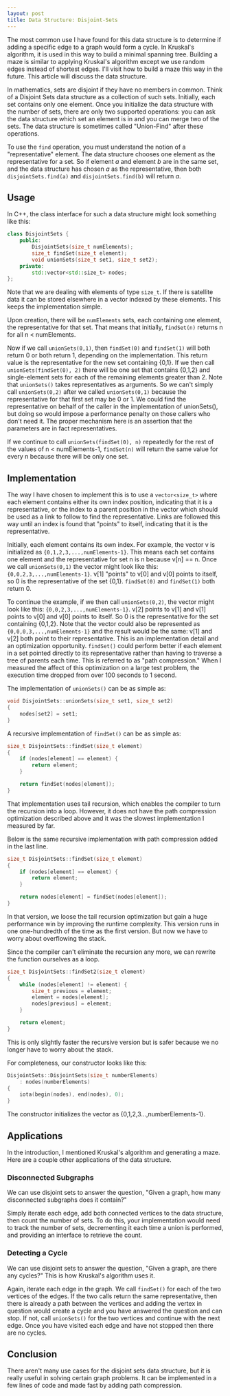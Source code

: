 ```yaml
---
layout: post
title: Data Structure: Disjoint-Sets
---
```


The most common use I have found for this data structure is to determine if adding a specific edge to a graph would form a cycle.
In Kruskal's algorithm, it is used in this way to build a minimal spanning tree.
Building a maze is similar to applying Kruskal's algorithm except we use random edges instead of shortest edges.
I'll visit how to build a maze this way in the future.
This article will discuss the data structure.

In mathematics, sets are disjoint if they have no members in common.
Think of a Disjoint Sets data structure as a collection of such sets.
Initially, each set contains only one element.
Once you initialize the data structure with the number of sets, there are only two supported operations: you can ask the data structure which set an element is in and you can merge two of the sets.
The data structure is sometimes called "Union-Find" after these operations.

To use the `find` operation, you must understand the notion of a "representative" element.
The data structure chooses one element as the representative for a set.
So if element *a* and element *b* are in the same set, and the data structure has chosen *a* as the representative, then both `disjointSets.find(a)` and `disjointSets.find(b)` will return *a*.

## Usage

In C++, the class interface for such a data structure might look something like this:

```cpp
class DisjointSets {
    public:
        DisjointSets(size_t numElements);
        size_t findSet(size_t element);
        void unionSets(size_t set1, size_t set2);
    private:
        std::vector<std::size_t> nodes;
};
```

Note that we are dealing with elements of type `size_t`.
If there is satellite data it can be stored elsewhere in a vector indexed by these elements.
This keeps the implementation simple.

Upon creation, there will be `numElements` sets, each containing one element, the representative for that set.
That means that initially, `findSet(n)` returns n for all n < numElements.

Now if we call `unionSets(0,1)`, then `findSet(0)` and `findSet(1)` will both return 0 or both return 1, depending on the implementation.
This return value is the representative for the new set containing {0,1}.
If we then call `unionSets(findSet(0), 2)` there will be one set that contains {0,1,2} and single-element sets for each of the remaining elements greater than 2.
Note that `unionSets()` takes representatives as arguments.
So we can't simply call `unionSets(0,2)` after we called `unionSets(0,1)` because the representative for that first set may be 0 or 1.
We could find the representative on behalf of the caller in the implementation of unionSets(), but doing so would impose a performance penalty on those callers who don't need it.
The proper mechanism here is an assertion that the parameters are in fact representatives.

If we continue to call `unionSets(findSet(0), n)` repeatedly for the rest of the values of n < numElements-1, `findSet(n)` will return the same value for every n because there will be only one set.

## Implementation

The way I have chosen to implement this is to use a `vector<size_t>` where each element contains either its own index position, indicating that it is a representative, or the index to a parent position in the vector which should be used as a link to follow to find the representative.
Links are followed this way until an index is found that "points" to itself, indicating that it is the representative.

Initially, each element contains its own index.
For example, the vector v is initialized as `{0,1,2,3,...,numElements-1}`.
This means each set contains one element and the representative for set n is n because v[n] == n.
Once we call `unionSets(0,1)` the vector might look like this: `{0,0,2,3,...,numElements-1}`.
v[1] "points" to v[0] and v[0] points to itself, so 0 is the representative of the set {0,1}.
`findSet(0)` and `findSet(1)` both return 0.

To continue the example, if we then call `unionSets(0,2)`, the vector might look like this: `{0,0,2,3,...,numElements-1}`.
v[2] points to v[1] and v[1] points to v[0] and v[0] points to itself.
So 0 is the representative for the set containing {0,1,2}.
Note that the vector could also be represented as `{0,0,0,3,...,numElements-1}` and the result would be the same: v[1] and v[2] both point to their representative.
This is an implementation detail and an optimization opportunity.
`findSet()` could perform better if each element in a set pointed directly to its representative rather than having to traverse a tree of parents each time.
This is referred to as "path compression."
When I measured the affect of this optimization on a large test problem, the execution time dropped from over 100 seconds to 1 second.

The implementation of `unionSets()` can be as simple as:

```cpp
void DisjointSets::unionSets(size_t set1, size_t set2)
{
    nodes[set2] = set1;
}
```

A recursive implementation of `findSet()` can be as simple as:

```cpp
size_t DisjointSets::findSet(size_t element)
{
    if (nodes[element] == element) {
        return element;
    }

    return findSet(nodes[element]);
}
```

That implementation uses tail recursion, which enables the compiler to turn the recursion into a loop.
However, it does not have the path compression optimization described above and it was the slowest implementation I measured by far.

Below is the same recursive implementation with path compression added in the last line.

```cpp
size_t DisjointSets::findSet(size_t element)
{
    if (nodes[element] == element) {
        return element;
    }

    return nodes[element] = findSet(nodes[element]);
}
```

In that version, we loose the tail recursion optimization but gain a huge performance win by improving the runtime complexity.
This version runs in one one-hundredth of the time as the first version.
But now we have to worry about overflowing the stack.

Since the compiler can't eliminate the recursion any more, we can rewrite the function ourselves as a loop.

```cpp
size_t DisjointSets::findSet2(size_t element)
{
    while (nodes[element] != element) {
        size_t previous = element;
        element = nodes[element];
        nodes[previous] = element;
    }

    return element;
}
```

This is only slightly faster the recursive version but is safer because we no longer have to worry about the stack.

For completeness, our constructor looks like this:

```cpp
DisjointSets::DisjointSets(size_t numberElements)
    : nodes(numberElements)
{
    iota(begin(nodes), end(nodes), 0);
}
```

The constructor initializes the vector as {0,1,2,3...,numberElements-1}.

## Applications

In the introduction, I mentioned Kruskal's algorithm and generating a maze.
Here are a couple other applications of the data structure.

### Disconnected Subgraphs

We can use disjoint sets to answer the question, "Given a graph, how many disconnected subgraphs does it contain?"

Simply iterate each edge, add both connected vertices to the data structure, then count the number of sets.
To do this, your implementation would need to track the number of sets, decrementing it each time a union is performed, and providing an interface to retrieve the count.

### Detecting a Cycle

We can use disjoint sets to answer the question, "Given a graph, are there any cycles?"
This is how Kruskal's algorithm uses it.

Again, iterate each edge in the graph.
We call `findSet()` for each of the two vertices of the edges.
If the two calls return the same representative, then there is already a path between the vertices and adding the vertex in question would create a cycle and you have answered the question and can stop.
If not, call `unionSets()` for the two vertices and continue with the next edge.
Once you have visited each edge and have not stopped then there are no cycles.

## Conclusion

There aren't many use cases for the disjoint sets data structure, but it is really useful in solving certain graph problems.
It can be implemented in a few lines of code and made fast by adding path compression.
